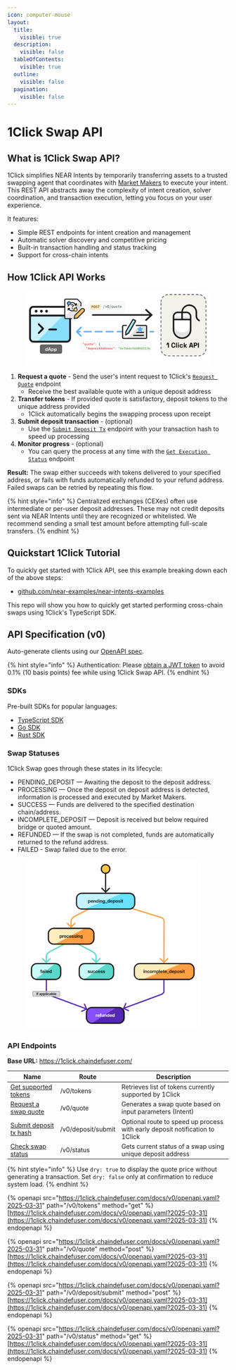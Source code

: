 ```yaml
---
icon: computer-mouse
layout:
  title:
    visible: true
  description:
    visible: false
  tableOfContents:
    visible: true
  outline:
    visible: false
  pagination:
    visible: false
---
```


# 1Click Swap API

## What is 1Click Swap API?

1Click simplifies NEAR Intents by temporarily transferring assets to a trusted swapping agent that coordinates with [Market Makers](../../market-makers/README.md) to execute your intent. This REST API abstracts away the complexity of intent creation, solver coordination, and transaction execution, letting you focus on your user experience.

It features:

- Simple REST endpoints for intent creation and management
- Automatic solver discovery and competitive pricing
- Built-in transaction handling and status tracking
- Support for cross-chain intents

## How 1Click API Works

<figure>
  <img src="../../.gitbook/assets/distribution-channels/1Click-API-flow.png" alt="1Click API Flow" width="600px">
  <figcaption></figcaption>
</figure>

1. **Request a quote** - Send the user's intent request to 1Click's [`Request Quote`](#post-v0-quote) endpoint
   - Receive the best available quote with a unique deposit address
2. **Transfer tokens** - If provided quote is satisfactory, deposit tokens to the unique address provided
   - 1Click automatically begins the swapping process upon receipt
3. **Submit deposit transaction** - (optional)
   - Use the [`Submit Deposit Tx`](#post-v0-deposit-submit) endpoint with your transaction hash to speed up processing
4. **Monitor progress** - (optional)
   - You can query the process at any time with the [`Get Execution Status`](#get-v0-status) endpoint

**Result:** The swap either succeeds with tokens delivered to your specified address, or fails with funds automatically refunded to your refund address. Failed swaps can be retried by repeating this flow.

{% hint style="info" %}
Centralized exchanges (CEXes) often use intermediate or per-user deposit addresses. These may not credit deposits sent via NEAR Intents until they are recognized or whitelisted. We recommend sending a small test amount before attempting full-scale transfers.
{% endhint %}

## Quickstart 1Click Tutorial

To quickly get started with 1Click API, see this example breaking down each of the above steps: 
- [github.com/near-examples/near-intents-examples](https://github.com/near-examples/near-intents-examples)

This repo will show you how to quickly get started performing cross-chain swaps using 1Click's TypeScript SDK.

## API Specification (v0)

Auto-generate clients using our [OpenAPI spec](https://1click.chaindefuser.com/docs/v0/openapi.yaml).

{% hint style="info" %}
Authentication: Please [obtain a JWT token](https://docs.google.com/forms/d/e/1FAIpQLSdrSrqSkKOMb_a8XhwF0f7N5xZ0Y5CYgyzxiAuoC2g4a2N68g/viewform?usp=header) to avoid 0.1% (10 basis points) fee while using 1Click Swap API.
{% endhint %}

### SDKs

Pre-built SDKs for popular languages:

- [TypeScript SDK](https://github.com/defuse-protocol/one-click-sdk-typescript)
- [Go SDK](https://github.com/defuse-protocol/one-click-sdk-go)
- [Rust SDK](https://github.com/defuse-protocol/one-click-sdk-rs)

### Swap Statuses

1Click Swap goes through these states in its lifecycle:

- PENDING_DEPOSIT — Awaiting the deposit to the deposit address.
- PROCESSING — Once the deposit on deposit address is detected, information is processed and executed by Market Makers.
- SUCCESS — Funds are delivered to the specified destination chain/address. 
- INCOMPLETE_DEPOSIT — Deposit is received but below required bridge or quoted amount.
- REFUNDED — If the swap is not completed, funds are automatically returned to the refund address.
- FAILED - Swap failed due to the error.

<figure>
  <img src="../../.gitbook/assets/distribution-channels/1cs_state_diagram_near_intents.png" alt="NEAR Intents 1Click Swap Statuses" width="400px">
  <figcaption></figcaption>
</figure>


### API Endpoints

**Base URL:** https://1click.chaindefuser.com/

| Name                 | Route         | Description                                         |
|----------------------|--------------|-----------------------------------------------------|
| [Get supported tokens](#get-v0-tokens) | /v0/tokens  | Retrieves list of tokens currently supported by 1Click |
| [Request a swap quote](#post-v0-quote) | /v0/quote | Generates a swap quote based on input parameters (Intent) | 
| [Submit deposit tx hash](#post-v0-deposit-submit) | /v0/deposit/submit | Optional route to speed up process with early deposit notification to 1Click |
| [Check swap status](#get-v0-status) | /v0/status | Gets current status of a swap using unique deposit address |

{% hint style="info" %}
Use `dry: true` to display the quote price without generating a transaction. Set `dry: false` only at confirmation to reduce system load.
{% endhint %}

{% openapi src="https://1click.chaindefuser.com/docs/v0/openapi.yaml?2025-03-31" path="/v0/tokens" method="get" %}
[https://1click.chaindefuser.com/docs/v0/openapi.yaml?2025-03-31](https://1click.chaindefuser.com/docs/v0/openapi.yaml?2025-03-31)
{% endopenapi %}

{% openapi src="https://1click.chaindefuser.com/docs/v0/openapi.yaml?2025-03-31" path="/v0/quote" method="post" %}
[https://1click.chaindefuser.com/docs/v0/openapi.yaml?2025-03-31](https://1click.chaindefuser.com/docs/v0/openapi.yaml?2025-03-31)
{% endopenapi %}

{% openapi src="https://1click.chaindefuser.com/docs/v0/openapi.yaml?2025-03-31" path="/v0/deposit/submit" method="post" %}
[https://1click.chaindefuser.com/docs/v0/openapi.yaml?2025-03-31](https://1click.chaindefuser.com/docs/v0/openapi.yaml?2025-03-31)
{% endopenapi %}

{% openapi src="https://1click.chaindefuser.com/docs/v0/openapi.yaml?2025-03-31" path="/v0/status" method="get" %}
[https://1click.chaindefuser.com/docs/v0/openapi.yaml?2025-03-31](https://1click.chaindefuser.com/docs/v0/openapi.yaml?2025-03-31)
{% endopenapi %}
